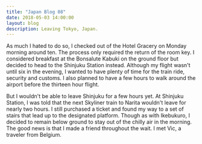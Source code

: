 ```yaml
---
title: "Japan Blog 08"
date: 2018-05-03 14:00:00
layout: blog
description: Leaving Tokyo, Japan.
---
```


As much I hated to do so, I checked out of the Hotel Gracery on Monday morning around ten. The process only required the return of the room key. I considered breakfast at the Bonsalute Kabuki on the ground floor but decided to head to the Shinjuku Station instead. Although my flight wasn't until six in the evening, I wanted to have plenty of time for the train ride, security and customs. I also planned to have a few hours to walk around the airport before the thirteen hour flight.

But I wouldn't be able to leave Shinjuku for a few hours yet. At Shinjuku Station, I was told that the next Skyliner train to Narita wouldn't leave for nearly two hours. I still purchased a ticket and found my way to a set of stairs that lead up to the designated platform. Though as with Ikebukuro, I decided to remain below ground to stay out of the chilly air in the morning. The good news is that I made a friend throughout the wait. I met Vic, a traveler from Belgium.